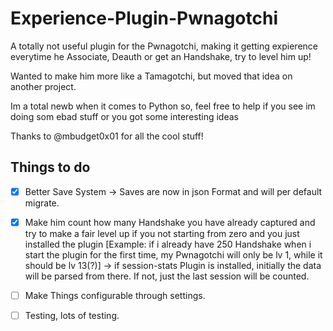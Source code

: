 # Experience-Plugin-Pwnagotchi

A totally not useful plugin for the Pwnagotchi, making it getting expierence everytime he Associate, Deauth or get an Handshake, try to level him up!

Wanted to make him more like a Tamagotchi, but moved that idea on another project.

Im a total newb when it comes to Python so, feel free to help if you see im doing som ebad stuff or you got some interesting ideas

Thanks to @mbudget0x01 for all the cool stuff!

## Things to do
  
- [x] Better Save System -> Saves are now in json Format and will per default migrate.
  
- [x] Make him count how many Handshake you have already captured and try to make a fair level up if you not starting from zero and you just installed the plugin [Example: if i already have 250 Handshake when i start the plugin for the first time, my Pwnagotchi will only be lv 1, while it should be lv 13(?)] -> if session-stats Plugin is installed, initially the data will be parsed from there. If not, just the last session will be counted.

- [ ] Make Things configurable through settings.

- [ ] Testing, lots of testing.
